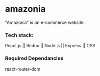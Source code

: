 # amazonia
"Amazonia" is an e-commerce website.

### Tech stack:
React.js || Redux || Node.js || Express || CSS 

### Required Dependancies
react-router-dom



